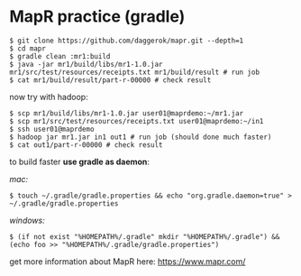 MapR practice (gradle)
======================
    $ git clone https://github.com/daggerok/mapr.git --depth=1
    $ cd mapr
    $ gradle clean :mr1:build
    $ java -jar mr1/build/libs/mr1-1.0.jar mr1/src/test/resources/receipts.txt mr1/build/result # run job
    $ cat mr1/build/result/part-r-00000 # check result
    
now try with hadoop:

    $ scp mr1/build/libs/mr1-1.0.jar user01@maprdemo:~/mr1.jar
    $ scp mr1/src/test/resources/receipts.txt user01@maprdemo:~/in1
    $ ssh user01@maprdemo
    $ hadoop jar mr1.jar in1 out1 # run job (should done much faster)
    $ cat out1/part-r-00000 # check result

to build faster **use gradle as daemon**:

*mac:*

    $ touch ~/.gradle/gradle.properties && echo "org.gradle.daemon=true" > ~/.gradle/gradle.properties

*windows:*

    $ (if not exist "%HOMEPATH%/.gradle" mkdir "%HOMEPATH%/.gradle") && (echo foo >> "%HOMEPATH%/.gradle/gradle.properties")

get more information about MapR here: https://www.mapr.com/
